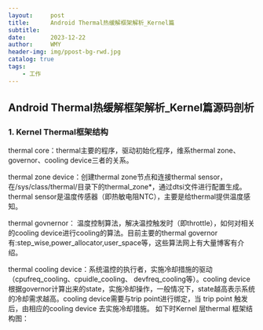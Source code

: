 ```yaml
---
layout:     post
title:      Android Thermal热缓解框架解析_Kernel篇
subtitle:   
date:       2023-12-22
author:     WMY
header-img: img/ppost-bg-rwd.jpg
catalog: true
tags:
    - 工作
---
```



## Android Thermal热缓解框架解析_Kernel篇源码剖析


### 1. Kernel Thermal框架结构

thermal core：thermal主要的程序，驱动初始化程序，维系thermal zone、governor、cooling device三者的关系。

thermal zone device：创建thermal zone节点和连接thermal sensor，在/sys/class/thermal/目录下的thermal_zone*，通过dtsi文件进行配置生成。thermal sensor是温度传感器（即热敏电阻NTC），主要是给thermal提供温度感知。

thermal govnernor： 温度控制算法，解决温控触发时（即throttle），如何对相关的cooling device进行cooling的算法。目前主要的thermal governor有:step_wise,power_allocator,user_space等，这些算法网上有大量博客有介绍。

thermal cooling device：系统温控的执行者，实施冷却措施的驱动（cpufreq_cooling、cpuidle_cooling、 devfreq_cooling等）。cooling device根据governor计算出来的state，实施冷却操作，一般情况下，state越高表示系统的冷却需求越高。cooling device需要与trip point进行绑定，当 trip point 触发后，由相应的cooling device 去实施冷却措施。 如下时Kernel 层thermal 框架结构图：



